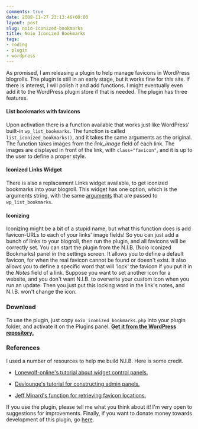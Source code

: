 ```yaml
---
comments: true
date: 2008-11-27 23:13:46+00:00
layout: post
slug: noio-iconized-bookmarks
title: Noio Iconized Bookmarks
tags:
- coding
- plugin
- wordpress
---
```


As promised, I am releasing a plugin to help manage favicons in WordPress blogrolls. The plugin is still in an early stage, but it works fine for this site. If there is interest, I will polish it and add functions. I might eventually even add it to the WordPress plugin store if that is needed. The plugin has three features.


#### List bookmarks with favicons

Upon activation there is a function available that works just like WordPress' built-in `wp_list_bookmarks`. The function is called `list_iconized_bookmarks()`, and it takes the same arguments as the original. The function takes images from the _link_image_ field of each link. The images are displayed in front of the link, with `class="favicon"`, and it is up to the user to define a proper style.


#### Iconized Links Widget

There is also a replacement Links widget available, to get iconized bookmarks into your blogroll. This widget has one option, which is the arguments string, with the same [arguments](http://codex.wordpress.org/Template_Tags/wp_list_bookmarks) that are passed to `wp_list_bookmarks`. 


#### Iconizing

Iconizing might be a bit of a stupid name, but what this function does is add favicon-URLs to each of your links' image fields! So you can just add a bunch of links to your blogroll, then run the plugin, and all favicons will be correctly set. You can start the plugin from the N.I.B. (Noio Iconized Bookmarks) panel in the settings screen. It allows you to define a default favicon, for when the real favicon cannot be found or doesn't exist. It also allows you to define a specific word that will 'lock' the favicon if you put it in the _Notes_ field of a link. Suppose you want to set another icon for a website, and you don't want N.I.B. to overwrite your custom icon when you run an update. Then you just put this locking word in the link's notes, and N.I.B. won't change the icon. 


### Download

To use the plugin, just copy `noio_iconized_bookmarks.php` into your plugin folder, and activate it on the Plugins panel.
**[Get it from the WordPress repository.](http://wordpress.org/extend/plugins/noio-iconized-bookmarks/)**



### References

I used a number of resources to help me build N.I.B. Here is some credit.

	
  * [Lonewolf-online's tutorial about widget control panels.](http://lonewolf-online.net/computers/wordpress/create-widgets-control-panels/)
	
  * [Devlounge's tutorial for constructing admin panels.](http://www.devlounge.net/articles/constructing-an-wordpress-plugin-admin-panel)

  * [Jeff Minard's function for retrieving favicon locations.](http://jrm.cc/)


If you use the plugin, please tell me what you think about it! I'm very open to suggestions for improvements. Finally, if you want to donate money towards development of this plugin, go [here](https://www.paypal.com/cgi-bin/webscr?cmd=_donations&business=donate%40noio%2enl&lc=GB&item_name=noio%2enl%2fnoio%2diconized%2dbookmarks&item_number=plugin%2dpage&currency_code=EUR&bn=PP%2dDonationsBF%3abtn_donateCC_LG_global%2egif%3aNonHosted). 


